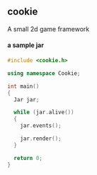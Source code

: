 ## cookie

A small 2d game framework

#### a sample jar

```cpp
#include <cookie.h>

using namespace Cookie;

int main()
{
  Jar jar;

  while (jar.alive())
  {
    jar.events();

    jar.render();
  }

  return 0;
}
```
